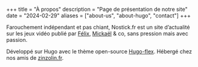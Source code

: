 +++
title = "À propos"
description = "Page de présentation de notre site"
date = "2024-02-29"
aliases = ["about-us", "about-hugo", "contact"]
+++

Farouchement indépendant et pas chiant, Nostick.fr est un site d’actualité sur les jeux vidéo publié par [Félix](mailto:felix@nostick.fr), [Mickaël](mailto:mickael@nostick.fr) & co, sans pression mais avec passion. 

Développé sur Hugo avec le thème open-source [Hugo-flex](https://github.com/ldeso/hugo-flex). Hébergé chez nos amis de [zinzolin.fr](https://zinzolin.fr).